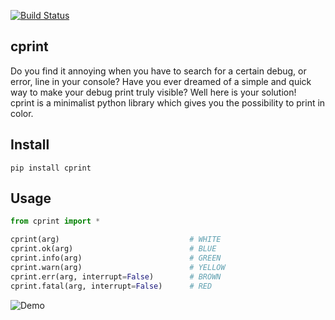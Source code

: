 [![Build Status](https://travis-ci.org/EVasseure/cprint.svg?branch=master)](https://travis-ci.org/EVasseure/cprint)

## cprint

Do you find it annoying when you have to search for a certain debug, or error, line in your console? Have you ever dreamed of a simple and quick way to make your debug print truly visible? Well here is your solution!  
cprint is a minimalist python library which gives you the possibility to print in color.  

## Install

`pip install cprint`

## Usage

```python
from cprint import *

cprint(arg) 							# WHITE
cprint.ok(arg)							# BLUE
cprint.info(arg)						# GREEN
cprint.warn(arg)						# YELLOW
cprint.err(arg, interrupt=False)		# BROWN
cprint.fatal(arg, interrupt=False)		# RED
```

![Demo](/img/screen.png)
